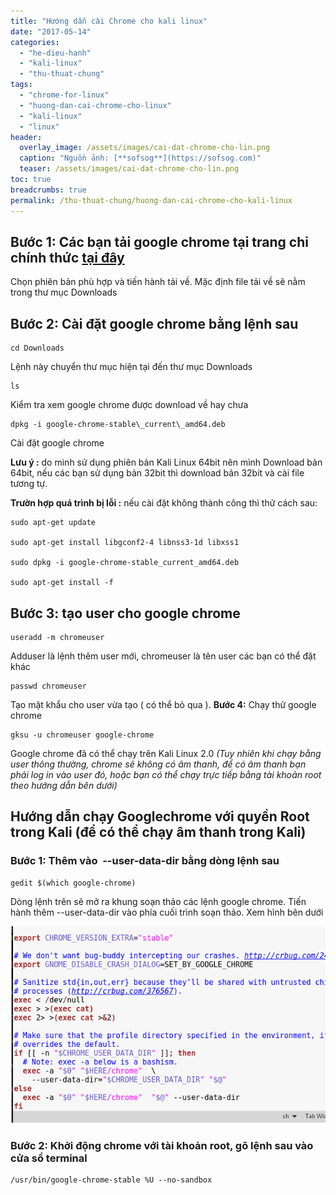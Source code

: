 ```yaml
---
title: "Hướng dẫn cài Chrome cho kali linux"
date: "2017-05-14"
categories: 
  - "he-dieu-hanh"
  - "kali-linux"
  - "thu-thuat-chung"
tags: 
  - "chrome-for-linux"
  - "huong-dan-cai-chrome-cho-linux"
  - "kali-linux"
  - "linux"
header:
  overlay_image: /assets/images/cai-dat-chrome-cho-lin.png
  caption: "Nguồn ảnh: [**sofsog**](https://sofsog.com)" 
  teaser: /assets/images/cai-dat-chrome-cho-lin.png
toc: true
breadcrumbs: true
permalink: /thu-thuat-chung/huong-dan-cai-chrome-cho-kali-linux
---
```


## **Bước 1:** Các bạn tải google chrome tại trang chỉ chính thức [tại đây](https://www.google.com/chrome/browser/desktop/)

Chọn phiên bản phù hợp và tiến hành tải về. Mặc định file tải về sẽ nằm trong thư mục Downloads

## **Bước 2:** Cài đặt google chrome bằng lệnh sau

```terminal
cd Downloads
```

Lệnh này chuyển thư mục hiện tại đến thư mục Downloads

```terminal
ls
```

Kiểm tra xem google chrome được download về hay chưa

```terminal
dpkg -i google-chrome-stable\_current\_amd64.deb
```

Cài đặt google chrome

 **Lưu ý :** do mình sử dụng phiên bản Kali Linux 64bit nên mình Download bản 64bit, nếu các bạn sử dụng bản 32bit thì download bản 32bit và cài file tương tự.

**Trườn hợp quá trình bị lỗi :** nếu cài đặt không thành công thì thử cách sau:

```terminal
sudo apt-get update

sudo apt-get install libgconf2-4 libnss3-1d libxss1

sudo dpkg -i google-chrome-stable_current_amd64.deb

sudo apt-get install -f
```

## **Bước 3:** tạo user cho google chrome

```terminal
useradd -m chromeuser
```

Adduser là lệnh thêm user mới, chromeuser là tên user các bạn có thể đặt khác

```terminal
passwd chromeuser
```

Tạo mật khẩu cho user vừa tạo ( có thể bỏ qua ). **Bước 4:** Chạy thử google chrome

```terminal
gksu -u chromeuser google-chrome
```

Google chrome đã có thể chạy trên Kali Linux 2.0 _(Tuy nhiên khi chạy bằng user thông thường, chrome sẽ không có âm thanh, để có âm thanh bạn phải log in vào user đó, hoặc bạn có thể chạy trực tiếp bằng tài khoản root theo hướng dẫn bên dưới)_

## **Hướng dẫn chạy Googlechrome với quyền Root trong Kali (để có thể chạy âm thanh trong Kali)**

### **Bước 1:** Thêm vào  --user-data-dir bằng dòng lệnh sau

```
gedit $(which google-chrome)
```

Dòng lệnh trên sẽ mở ra khung soạn thảo các lệnh google chrome. Tiến hành thêm --user-data-dir vào phía cuối trình soạn thảo. Xem hình bên dưới

![](/assets/images/cai-dat-chrome-cho-lin.png)

### **Bước 2:** Khởi động chrome với tài khoản root, gõ lệnh sau vào cửa sổ terminal

```terminal
/usr/bin/google-chrome-stable %U --no-sandbox
```
